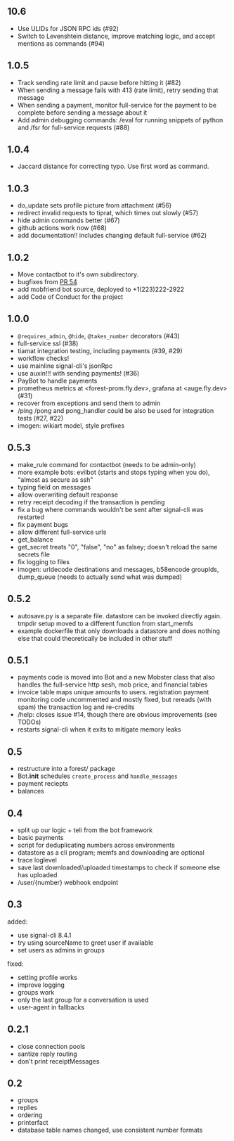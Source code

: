 ## 10.6

- Use ULIDs for JSON RPC ids (#92)
- Switch to Levenshtein distance, improve matching logic, and accept mentions as commands (#94)

## 1.0.5

- Track sending rate limit and pause before hitting it (#82)
- When sending a message fails with 413 (rate limit), retry sending that message 
- When sending a payment, monitor full-service for the payment to be complete before sending a message about it
- Add admin debugging commands: /eval for running snippets of python and /fsr for full-service requests  (#88)

## 1.0.4

- Jaccard distance for correcting typo. Use first word as command.

## 1.0.3

- do_update sets profile picture from attachment (#56)
- redirect invalid requests to tiprat, which times out slowly (#57)
- hide admin commands better (#67)
- github actions work now (#68)
- add documentation!! includes changing default full-service (#62)

## 1.0.2

- Move contactbot to it's own subdirectory.
- bugfixes from [PR 54](https://github.com/mobilecoinofficial/forest/pull/54/files)
- add mobfriend bot source, deployed to +1(223)222-2922
- add Code of Conduct for the project

## 1.0.0

- `@requires_admin`, `@hide`, `@takes_number` decorators (#43)
- full-service ssl (#38)
- tiamat integration testing, including payments (#39, #29)
- workflow checks!
- use mainline signal-cli's jsonRpc
- use auxin!!! with sending payments! (#36)
- PayBot to handle payments
- prometheus metrics at <forest-prom.fly.dev>, grafana at <auge.fly.dev>  (#31)
- recover from exceptions and send them to admin
- /ping /pong and pong_handler could be also be used for integration tests (#27, #22)
- imogen: wikiart model, style prefixes

## 0.5.3

- make_rule command for contactbot (needs to be admin-only)
- more example bots: evilbot (starts and stops typing when you do), "almost as secure as ssh"
- typing field on messages
- allow overwriting default response
- retry receipt decoding if the transaction is pending
- fix a bug where commands wouldn't be sent after signal-cli was restarted
- fix payment bugs
- allow different full-service urls
- get_balance
- get_secret treats "0", "false", "no" as falsey; doesn't reload the same secrets file
- fix logging to files
- imogen: urldecode destinations and messages, b58encode groupIds, dump_queue (needs to actually send what was dumped)

## 0.5.2

- autosave.py is a separate file. datastore can be invoked directly again. tmpdir setup moved to a different function from start_memfs
- example dockerfile that only downloads a datastore and does nothing else that could theoretically be included in other stuff

## 0.5.1

- payments code is moved into Bot and a new Mobster class that also handles the full-service http sesh, mob price, and financial tables
- invoice table maps unique amounts to users. registration payment monitoring code uncommented and mostly fixed, but rereads (with spam) the transaction log and re-credits
- /help: closes issue #14, though there are obvious improvements (see TODOs)
- restarts signal-cli when it exits to mitigate memory leaks


## 0.5

- restructure into a forest/ package
- Bot.__init__ schedules `create_process` and `handle_messages`
- payment reciepts
- balances

## 0.4

- split up our logic + teli from the bot framework
- basic payments
- script for deduplicating numbers across environments
- datastore as a cli program; memfs and downloading are optional
- trace loglevel
- save last downloaded/uploaded timestamps to check if someone else has uploaded
- /user/{number} webhook endpoint

## 0.3

added:
- use signal-cli 8.4.1
- try using sourceName to greet user if available
- set users as admins in groups

fixed:
- setting profile works
- improve logging
- groups work
- only the last group for a conversation is used
- user-agent in fallbacks

## 0.2.1
- close connection pools
- santize reply routing
- don't print receiptMessages

## 0.2

- groups
- replies
- ordering
- printerfact
- database table names changed, use consistent number formats
